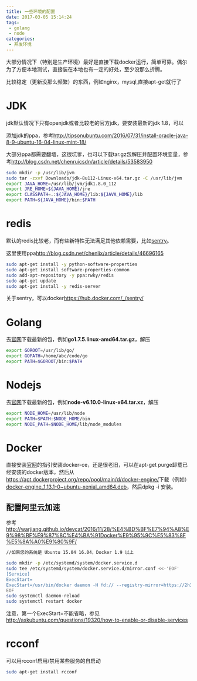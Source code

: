 ```yaml
---
title: 一些环境的配置
date: 2017-03-05 15:14:24
tags:
 - golang
 - node
categories:
 - 开发环境
---
```



大部分情况下（特别是生产环境）最好是直接下载docker运行，简单可靠。偶尔为了方便本地测试，直接装在本地也有一定的好处，至少没那么折腾。

比较稳定（更新没那么频繁）的东西，例如nginx，mysql,直接apt-get就行了

# JDK
jdk默认情况下只有openjdk或者比较老的官方jdk，要安装最新的jdk 1.8，可以

添加jdk的ppa，参考<http://tipsonubuntu.com/2016/07/31/install-oracle-java-8-9-ubuntu-16-04-linux-mint-18/>

大部分ppa都需要翻墙，这很坑爹，也可以下载tar.gz包解压并配置环境变量，参考<http://blog.csdn.net/chenruicsdn/article/details/53583950>

``` bash
sudo mkdir -p /usr/lib/jvm
sudo tar -zxvf Downloads/jdk-8u112-Linux-x64.tar.gz -C /usr/lib/jvm
export JAVA_HOME=/usr/lib/jvm/jdk1.8.0_112
export JRE_HOME=${JAVA_HOME}/jre
export CLASSPATH=.:${JAVA_HOME}/lib:${JAVA_HOME}/lib
export PATH=${JAVA_HOME}/bin:$PATH
```

# redis
默认的redis比较老，而有些新特性无法满足其他依赖需要，比如[sentry](https://sentry.io/welcome/)。

这里使用ppa<http://blog.csdn.net/chenlix/article/details/46696165>

``` bash
sudo apt-get install -y python-software-properties
sudo apt-get install software-properties-common
sudo add-apt-repository -y ppa:rwky/redis
sudo apt-get update
sudo apt-get install -y redis-server
```

关于sentry，可以docker<https://hub.docker.com/_/sentry/>

# Golang
去[官网](https://golang.org/dl/)下载最新的包，例如**go1.7.5.linux-amd64.tar.gz**，解压

``` bash
export GOROOT=/usr/lib/go/
export GOPATH=/home/abc/code/go
export PATH=$GOROOT/bin:$PATH
```

# Nodejs
去[官网](https://nodejs.org/en/download/)下载最新的包，例如**node-v6.10.0-linux-x64.tar.xz**，解压

``` bash
export NODE_HOME=/usr/lib/node
export PATH=$PATH:$NODE_HOME/bin
export NODE_PATH=$NODE_HOME/lib/node_modules
```

# Docker
直接安装[官网](https://docs.docker.com/engine/installation/linux/ubuntu/#install-using-the-repository)的指引安装docker-ce，还是很老旧，可以在apt-get purge卸载已经安装的docker版本，然后从<https://apt.dockerproject.org/repo/pool/main/d/docker-engine/>下载（例如）[docker-engine_1.13.1-0~ubuntu-xenial_amd64.deb](https://apt.dockerproject.org/repo/pool/main/d/docker-engine/docker-engine_1.13.1-0~ubuntu-xenial_amd64.deb)，然后dpkg -i 安装。

## 配置阿里云加速
参考<http://warjiang.github.io/devcat/2016/11/28/%E4%BD%BF%E7%94%A8%E9%98%BF%E9%87%8C%E4%BA%91Docker%E9%95%9C%E5%83%8F%E5%8A%A0%E9%80%9F/>

``` bash
//如果您的系统是 Ubuntu 15.04 16.04，Docker 1.9 以上

sudo mkdir -p /etc/systemd/system/docker.service.d
sudo tee /etc/systemd/system/docker.service.d/mirror.conf <<-'EOF'
[Service]
ExecStart=
ExecStart=/usr/bin/docker daemon -H fd:// --registry-mirror=https://2h3po24q.mirror.aliyuncs.com
EOF
sudo systemctl daemon-reload
sudo systemctl restart docker
```

注意，第一个ExecStart=不能省略，参见<http://askubuntu.com/questions/19320/how-to-enable-or-disable-services>

# rcconf
可以用rcconf启用/禁用某些服务的自启动

``` bash
sudo apt-get install rcconf
```


